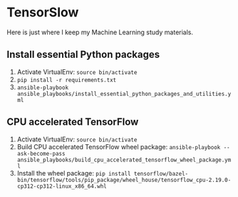 # TensorSlow

Here is just where I keep my Machine Learning study materials.

## Install essential Python packages

1. Activate VirtualEnv: `source bin/activate`
1. `pip install -r requirements.txt`
1. `ansible-playbook ansible_playbooks/install_essential_python_packages_and_utilities.yml`


## CPU accelerated TensorFlow

1. Activate VirtualEnv: `source bin/activate`
1. Build CPU accelerated TensorFlow wheel package: `ansible-playbook --ask-become-pass ansible_playbooks/build_cpu_accelerated_tensorflow_wheel_package.yml`
1. Install the wheel package: `pip install tensorflow/bazel-bin/tensorflow/tools/pip_package/wheel_house/tensorflow_cpu-2.19.0-cp312-cp312-linux_x86_64.whl`

